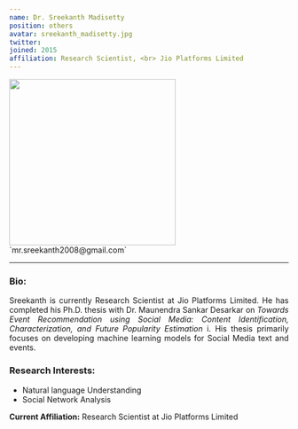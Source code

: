 ```yaml
---
name: Dr. Sreekanth Madisetty
position: others
avatar: sreekanth_madisetty.jpg
twitter:
joined: 2015
affiliation: Research Scientist, <br> Jio Platforms Limited
---
```


<img width="300" src="{{site.baseurl}}/images/people/{{page.avatar}}" data-action="zoom">
<i class="fa fa-envelope-o"> </i> `mr.sreekanth2008@gmail.com`<br>
<hr>

### Bio:
<p style="text-align:justify">
Sreekanth is currently Research Scientist at Jio Platforms Limited. He has completed his Ph.D. thesis with Dr. Maunendra Sankar Desarkar on <i>Towards Event Recommendation using Social Media:
Content Identification, Characterization, and Future Popularity Estimation </i>i. His thesis primarily focuses on developing machine learning models for Social Media text and events.
</p>


### Research Interests:
- Natural language Understanding
- Social Network Analysis

**Current Affiliation:** Research Scientist at Jio Platforms Limited
